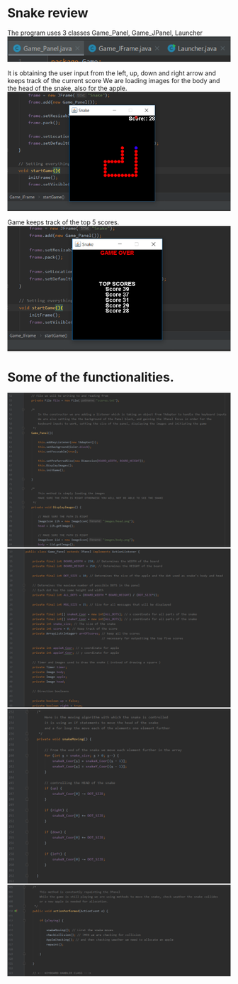 # Snake review
The program uses 3 classes Game_Panel, Game_JPanel, Launcher
![](images/SnakeClasses.png)

It is obtaining the user input from the left, up, down and right arrow and keeps track of the current score
We are loading images for the body and the head of the snake, also for the apple.
![](images/SnakePlaying.png)

Game keeps track of the top 5 scores.
![](images/SnakeOver.png)

# Some of the functionalities.
![](images/Constructor.PNG)
![](images/MemberVariables.PNG)
![](images/snakeMoving.PNG)
![](images/actionPerformed.PNG)
